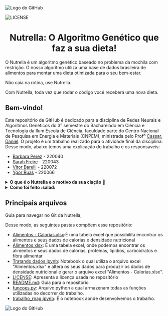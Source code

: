 ![Logo do GitHub](https://github.com/Sarah-Freire/Trabalho-RNAG/raw/main/A2.png)

![LICENSE](https://img.shields.io/badge/LICENSE-GNU%20General%20Public%20License%20v3.0-red)

<h1 align="center"> Nutrella: O Algoritmo Genético que faz a sua dieta! </h1>

O Nutrella é um algoritmo genético baseado no problema da mochila com restrição. O nosso algoritmo utiliza uma base de dados brasileira de alimentos para montar uma dieta otimizada para o seu bem-estar.

Não caia na rotina, use Nutrella.

Com Nutrella, toda vez que rodar o código você receberá uma nova dieta.

## Bem-vindo!

Este repositório de GitHub é dedicado para a disciplina de Redes Neurais e Algoritmos Genéticos do 3° semestre do Bacharelado em Ciência e Tecnologia da Ilum Escola de Ciência, faculdade parte do Centro Nacional de Pesquisa em Energia e Materiais (CNPEM), ministrada pelo Profº [Cassar. Daniel](https://github.com/drcassar/template_rnag). O projeto é um trabalho realizado para o atividade final da disciplina. Desse modo, abaixo temos uma explicação do trabalho e os responsaveis: 

 - [Barbara Perez](https://github.com/barbaraperez) - 220040
 - [Sarah Freire](https://github.com/Sarah-Freire) - 220043
 - [Vitor Barelli](https://github.com/Leprechas) - 220072
 - [Ygor Ruas](https://github.com/YgorRuas) - 220066

<details>
    
__<summary>O que é o Nutrella e o motivo da sua ciação :orange:</summary>__
    
<p align="justify"> São  </p>
</details>

<details>

__<summary>Como foi feito :salad:</summary>__
    
<p align="justify">Adão. </p>
</details>

## Principais arquivos

<p align="justify"> Guia para navegar no Git da Nutrella; </p>

Desse modo, as seguintes pastas compõem esse repositório:
- [Alimentos - Calorias.xlsx](https://github.com/YgorRuas/Redes_Neuro_Anais/tree/main/AlgoritmosGeneticos):É uma tabela excel que possibilita encontrar os alimentos e seus dados de calorias e densidade nutricional
- [Alimentos.xlsx](https://github.com/YgorRuas/Redes_Neuro_Anais/tree/main/RedesNeurais): É uma tabela excel, onde podemos encontrar os alimentos e seus dados de calorias, proteínas, lipídios, carboidratos e fibra alimentar
- [Tratando dados.ipynb](https://github.com/YgorRuas/Redes_Neuro_Anais/blob/main/.gitignore): Notebook o qual utiliza o arquivo excel "Alimentos.xlsx" e altera os seus dados para produzir os dados de densidade nutricional e gerar o arquivo excel "Alimentos - Calorias.xlsx".
- [LICENSE](https://github.com/YgorRuas/Redes_Neuro_Anais/blob/main/LICENSE): Apresenta a licença usada no repositório
- [README.md](https://github.com/YgorRuas/Redes_Neuro_Anais/blob/main/README.md): Guia para o repositório
- [funcoes.py](https://github.com/YgorRuas/Redes_Neuro_Anais/blob/main/experimento_template.ipynb): Arquivo python a qual armazenam todas as funções utilizadas no decorrer do trabalho.
- [trabalho_rnag.ipynb](https://github.com/YgorRuas/Redes_Neuro_Anais/blob/main/experimento_template.ipynb): É o notebook aonde desenvolvemos o trabalho.


![Logo do GitHub](https://github.com/Sarah-Freire/Trabalho-RNAG/raw/main/A1.png)
